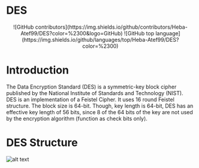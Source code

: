 # DES
<div align="center">
![GitHub contributors](https://img.shields.io/github/contributors/Heba-Atef99/DES?color=%2300&logo=GitHub)
![GitHub top language](https://img.shields.io/github/languages/top/Heba-Atef99/DES?color=%2300)
</div>

# Introduction
The Data Encryption Standard (DES) is a symmetric-key block cipher published by the National Institute of Standards and Technology (NIST).  DES is an implementation of a Feistel Cipher. It uses 16 round Feistel structure. The block size is 64-bit. Though, key length is 64-bit, DES has an effective key length of 56 bits, since 8 of the 64 bits of the key are not used by the encryption algorithm (function as check bits only).

# DES Structure
![alt text](https://www.tutorialspoint.com/cryptography/images/des_structure.jpg)
